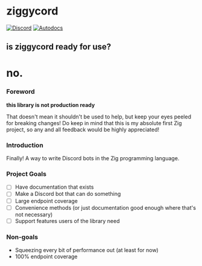 # ziggycord

[![Discord](https://img.shields.io/discord/1151170687738847284?logo=discord&logoColor=%237289da&color=%237289da)](https://discord.gg/NMdNywWGXn) [![Autodocs](https://img.shields.io/badge/documentation-%23F7A41D?logo=Zig&labelColor=gray)](https://imkunet.github.io/ziggycord/)

## is ziggycord ready for use?
# no.

### Foreword

**this library is not production ready**

That doesn't mean it shouldn't be used to help, but keep your eyes peeled for breaking changes!
Do keep in mind that this is my absolute first Zig project, so any and all feedback would be
highly appreciated!

### Introduction

Finally! A way to write Discord bots in the Zig programming language.

### Project Goals
- [ ] Have documentation that exists
- [ ] Make a Discord bot that can do something
- [ ] Large endpoint coverage
- [ ] Convenience methods (or just documentation good enough where that's not necessary)
- [ ] Support features users of the library need

### Non-goals
- Squeezing every bit of performance out (at least for now)
- 100% endpoint coverage
